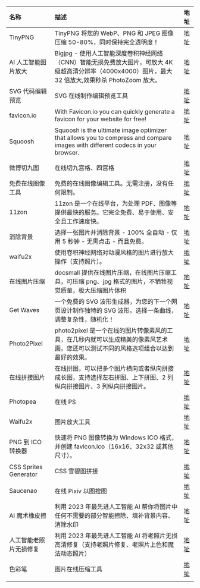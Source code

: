 
| 名称        | 描述        |  地址     |
| :--------  | :--------  | :--------  |
| TinyPNG      | TinyPNG 将您的 WebP、PNG 和 JPEG 图像压缩 50-80%，同时保持完全透明度！   |   [地址](https://tinypng.com/)  |
| AI 人工智能图片放大        |   Bigjpg - 使用人工智能深度卷积神经网络（CNN）智能无损免费放大图片，可放大 4K 级超高清分辨率（4000x4000）图片，最大 32 倍放大,效果秒杀 PhotoZoom 放大。   |  [地址](https://bigjpg.com/)  |
| SVG 代码编辑预览        |    SVG 在线制作编辑预览工具    |  [地址](https://www.bejson.com/ui/svg_editor/)  |
| favicon.io|With Favicon.io you can quickly generate a favicon for your website for free! |[地址](https://favicon.io/) |
|Squoosh |Squoosh is the ultimate image optimizer that allows you to compress and compare images with different codecs in your browser. |[地址](https://squoosh.app/) |
|微博切九图 | 在线切九宫格、四宫格|[地址](/v.magiconch.com/sns-image.html) |
| 免费在线图像工具| 免费的在线图像编辑工具。无需注册，没有任何限制。|[地址](https://imgonline.tools/zh/) |
| 11zon|11zon 是一个在线平台，为处理 PDF、图像等提供最快的服务。它完全免费、易于使用、安全且工作速度快。 |[地址](https://www.11zon.com/) |
|消除背景 |选择一张图片并消除背景 - 100% 全自动 - 仅用 5 秒钟 - 无需点击 - 而且免费。 |[地址](https://www.remove.bg/zh/upload) |
| waifu2x|使用卷积神经网络对动漫风格的图片进行放大操作（支持照片）。 |[地址](https://waifu2x.udp.jp/) |
|在线图片压缩 |docsmall 提供在线图片压缩，在线图片压缩工具，可压缩 png、jpg 格式的图片，不牺牲视觉质量，极大压缩图片体积 |[地址](https://docsmall.com/image-compress) |
| Get Waves|一个免费的 SVG 波形生成器，为您的下一个网页设计制作独特的 SVG 波形。选择一条曲线，调整复杂性，随机化！ |[地址](https://getwaves.io/) |
|Photo2Pixel|photo2pixel 是一个在线的图片转像素风的工具，在几秒内就可以生成精美的像素风艺术画。您还可以测试不同的风格选项组合以达到最好的效果。 |[地址](https://photo2pixel.co/cn#selection-box) |
|在线拼接图片 | 在线拼图，可以把多个图片横向或者纵向拼接成长图，支持选择左右拼图、上下拼图、2 列纵向拼接图片、3 列纵向拼接图片。|[地址](http://zuohaotu.com/image-merge.aspx) |
|Photopea |在线 PS |[地址](https://www.photopea.com/) |
| Waifu2x|图片放大工具 |[地址](https://waifu2x.booru.pics/) |
|PNG 到 ICO 转换器 |快速将 PNG 图像转换为 Windows ICO 格式，并创建 favicon.ico（16x16、32x32 或其他尺寸）。 |[地址](https://pngtoicon.com/cn) |
|CSS Sprites Generator | CSS 雪碧图拼接|[地址](https://www.toptal.com/developers/css/sprite-generator) |
| Saucenao|在线 Pixiv 以图搜图 |[地址](https://saucenao.com/) |
| AI 魔术橡皮擦|利用 2023 年最先进人工智能 AI 帮你将图片中任何不需要的部分智能擦除、填补背景内容、消除水印 |[地址](https://jpgrm.com/) |
|人工智能老照片无损修复 |利用 2023 年最先进人工智能 AI 将老照片无损高清修复（支持老照片修复、老照片上色和魔法动态照片） |[地址](https://jpghd.com/) |
| 色彩笔| 图片在线压缩工具| [地址](https://www.secaibi.com/tools/%E5%9C%A8%E7%BA%BF%E5%9B%BE%E7%89%87%E5%8E%8B%E7%BC%A9/)|
| | | |
